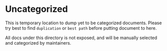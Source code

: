 # Uncategorized
This is temporary location to dump yet to be categorized documents.
Please try best to find `duplication` or `best path` before putting document to here.

All docs under this directory is not exposed, and will be manually selected and categorized by maintainers.

